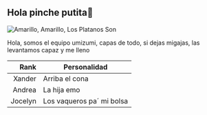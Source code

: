 ##  Hola pinche putita👋



<picture>
 <source media="(prefers-color-scheme: dark)" srcset="https://thumbnails.cbsig.net/CBS_Production_Entertainment_VMS/2020/11/13/1819263555551/NICKELODEON_TEAMUMIZOOMI_202_365775_1920x1080.jpg">
 <source media="(prefers-color-scheme: light)" srcset="https://th.bing.com/th/id/OIP.sF4EI0U8jBDD1CP7nOpG0gHaGL?rs=1&pid=ImgDetMain">
 <img alt="Amarillo, Amarillo, Los Platanos Son" src="https://th.bing.com/th/id/OIP.i3NspWFgohVBB541m8csCwHaNK?rs=1&pid=ImgDetMain">
</picture>

Hola, somos el equipo umizumi, capas de todo, si dejas migajas, las levantamos capaz y me lleno


| Rank | Personalidad  |
|-----:|---------------|
|Xander|Arriba el cona |
|Andrea|  La hija emo  |
|Jocelyn| Los vaqueros pa´ mi bolsa|

  <!--
**XanderM30/XANDERM30** is a ✨ _special_ ✨ repository because its `README.md` (this file) appears on your GitHub profile.

Here are some ideas to get you started:

- 🔭 I’m currently working on ...
- 🌱 I’m currently learning ...
- 👯 I’m looking to collaborate on ...
- 🤔 I’m looking for help with ...
- 💬 Ask me about ...
- 📫 How to reach me: ...
- 😄 Pronouns: ...
- ⚡ Fun fact: ...
-->
